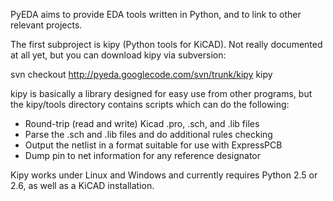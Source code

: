 PyEDA aims to provide EDA tools written in Python, and to link to other relevant projects.


The first subproject is kipy (Python tools for KiCAD).  Not really documented at all yet, but you can download kipy via subversion:

svn checkout http://pyeda.googlecode.com/svn/trunk/kipy kipy

kipy is basically a library designed for easy use from other programs, but the kipy/tools directory contains scripts which can do the following:

  * Round-trip (read and write) Kicad .pro, .sch, and .lib files
  * Parse the .sch and .lib files and do additional rules checking
  * Output the netlist in a format suitable for use with ExpressPCB
  * Dump pin to net information for any reference designator

Kipy works under Linux and Windows and currently requires Python 2.5 or 2.6, as well as a KiCAD installation.